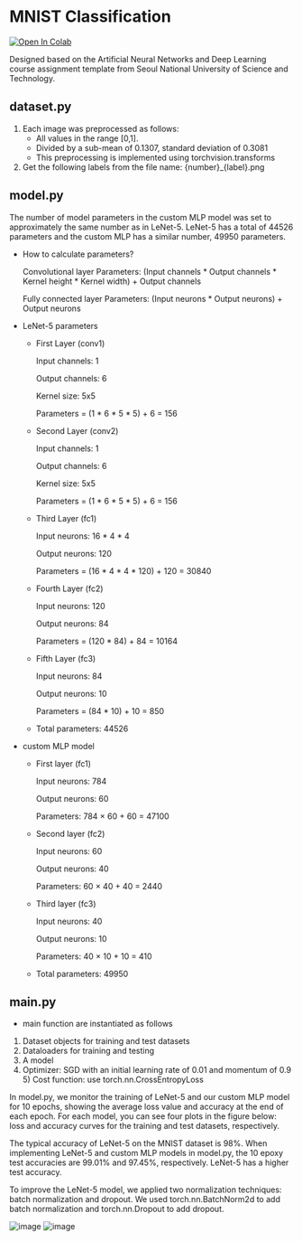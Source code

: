 # MNIST Classification
[![Open In Colab](https://colab.research.google.com/assets/colab-badge.svg)](https://colab.research.google.com/drive/1krbv80qgcDw30kySeCAfevKOIdO-Mbw-?usp=sharing)


Designed based on the Artificial Neural Networks and Deep Learning course assignment template from Seoul National University of Science and Technology.

## dataset.py
1) Each image was preprocessed as follows: 
    - All values in the range [0,1]. 
    - Divided by a sub-mean of 0.1307, standard deviation of 0.3081
   - This preprocessing is implemented using torchvision.transforms
2) Get the following labels from the file name: {number}_{label}.png


## model.py

The number of model parameters in the custom MLP model was set to approximately the same number as in LeNet-5. LeNet-5 has a total of 44526 parameters and the custom MLP has a similar number, 49950 parameters.


- How to calculate parameters?
  
  Convolutional layer Parameters: (Input channels * Output channels * Kernel height * Kernel width) + Output channels


  Fully connected layer Parameters: (Input neurons * Output neurons) + Output neurons

  
- LeNet-5 parameters
  - First Layer (conv1)
  
    Input channels: 1
  
    Output channels: 6
  
    Kernel size: 5x5

    Parameters = (1 * 6 * 5 * 5) + 6 = 156
  - Second Layer (conv2)
  
    Input channels: 1
  
    Output channels: 6
  
    Kernel size: 5x5

    Parameters = (1 * 6 * 5 * 5) + 6 = 156

   - Third Layer (fc1)
 
     Input neurons: 16 * 4 * 4

     Output neurons: 120

     Parameters = (16 * 4 * 4 * 120) + 120 = 30840

    - Fourth Layer (fc2)

      Input neurons: 120
      
      Output neurons: 84

      Parameters = (120 * 84) + 84 = 10164

     - Fifth Layer (fc3)

       Input neurons: 84
       
       Output neurons: 10
       
       Parameters = (84 * 10) + 10 = 850

     - Total parameters: 44526

- custom MLP model

   - First layer (fc1)

     Input neurons: 784
      
      Output neurons: 60
     
     Parameters: 784 × 60 + 60 = 47100

  - Second layer (fc2)

    Input neurons: 60
      
      Output neurons: 40
    
    Parameters: 60 × 40 + 40 = 2440

  - Third layer (fc3)

    Input neurons: 40
      
      Output neurons: 10

    Parameters: 40 × 10 + 10 = 410

   - Total parameters: 49950

## main.py

- main function are instantiated as follows

  
 1) Dataset objects for training and test datasets 
 2) Dataloaders for training and testing 
 3) A model 
 4) Optimizer: SGD with an initial learning rate of 0.01 and momentum of 0.9 5) Cost function: use torch.nn.CrossEntropyLoss

    
 In model.py, we monitor the training of LeNet-5 and our custom MLP model for 10 epochs, showing the average loss value and accuracy at the end of each epoch. For each model, you can see four plots in the figure below: loss and accuracy curves for the training and test datasets, respectively.

 The typical accuracy of LeNet-5 on the MNIST dataset is 98%. When implementing LeNet-5 and custom MLP models in model.py, the 10 epoxy test accuracies are 99.01% and 97.45%, respectively. LeNet-5 has a higher test accuracy.

To improve the LeNet-5 model, we applied two normalization techniques: batch normalization and dropout. We used torch.nn.BatchNorm2d to add batch normalization and torch.nn.Dropout to add dropout.
 
![image](https://github.com/ljhyeok123/MNIST-Classification/assets/146068357/6f6cb968-374d-4d21-95b4-f5634b194db9)
![image](https://github.com/ljhyeok123/MNIST-Classification/assets/146068357/ec02e952-df82-4bdb-947d-70170de94ca4)
